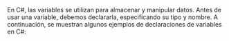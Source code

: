 En C#, las variables se utilizan para almacenar y manipular datos. Antes de usar una variable, debemos declararla, especificando su tipo y nombre. A continuación, se muestran algunos ejemplos de declaraciones de variables en C#: